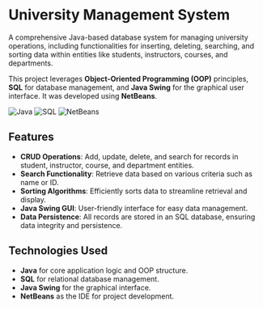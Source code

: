 # University Management System

A comprehensive Java-based database system for managing university operations, including functionalities for inserting, deleting, searching, and sorting data within entities like students, instructors, courses, and departments.

This project leverages **Object-Oriented Programming (OOP)** principles, **SQL** for database management, and **Java Swing** for the graphical user interface. It was developed using **NetBeans**.

![Java](https://img.shields.io/badge/Java-ED8B00?style=for-the-badge&logo=java&logoColor=white) ![SQL](https://img.shields.io/badge/SQL-4479A1?style=for-the-badge&logo=sql&logoColor=white) ![NetBeans](https://img.shields.io/badge/NetBeans-1B6AC6?style=for-the-badge&logo=apache-netbeans-ide&logoColor=white)

## Features

- **CRUD Operations**: Add, update, delete, and search for records in student, instructor, course, and department entities.
- **Search Functionality**: Retrieve data based on various criteria such as name or ID.
- **Sorting Algorithms**: Efficiently sorts data to streamline retrieval and display.
- **Java Swing GUI**: User-friendly interface for easy data management.
- **Data Persistence**: All records are stored in an SQL database, ensuring data integrity and persistence.

## Technologies Used

- **Java** for core application logic and OOP structure.
- **SQL** for relational database management.
- **Java Swing** for the graphical interface.
- **NetBeans** as the IDE for project development.


